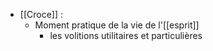  - [[Croce]] :
	 - Moment pratique de la vie de l'[[esprit]]
		 - les volitions utilitaires et particulières 